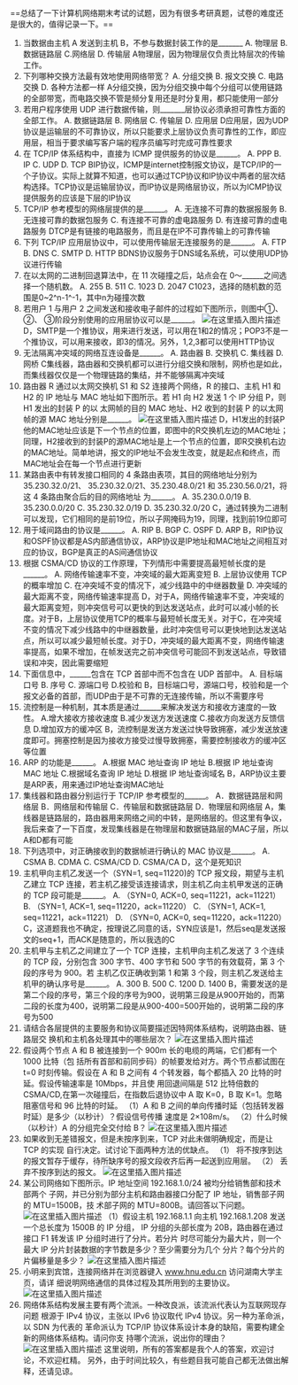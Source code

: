 ==总结了一下计算机网络期末考试的试题，因为有很多考研真题，试卷的难度还是很大的，值得记录一下。==

1. 当数据由主机 A 发送到主机 B，不参与数据封装工作的是_______
   A. 物理层 B.数据链路层 C.网络层 D. 传输层
   A物理层，因为物理层仅负责比特层次的传输工作。
2. 下列哪种交换方法最有效地使用网络带宽？
   A. 分组交换 B. 报文交换 C. 电路交换 D. 各种方法都一样
   A分组交换，因为分组交换中每个分组可以使用链路的全部带宽，而电路交换不管是频分复用还是时分复用，都只能使用一部分
3. 若用户程序使用 UDP 进行数据传输，则_______层协议必须承担可靠性方面的 全部工作。
   A. 数据链路层 B. 网络层 C. 传输层 D. 应用层
   D应用层，因为UDP协议是运输层的不可靠协议，所以只能要求上层协议负责可靠性的工作，即应用层，相当于要求编写客户端的程序员编写时完成可靠性要求
4. 在 TCP/IP 体系结构中，直接为 ICMP 提供服务的协议是______。
   A. PPP B. IP C. UDP D. TCP
   BIP协议，ICMP是internet控制报文协议，是TCP/IP的一个子协议。实际上就算不知道，也可以通过TCP协议和IP协议中两者的层次结构选择。TCP协议是运输层协议，而IP协议是网络层协议，所以为ICMP协议提供服务的应该是下层的IP协议
5. TCP/IP 参考模型的网络层提供的是______。
   A. 无连接不可靠的数据报服务 B. 无连接可靠的数据包服务 C. 有连接不可靠的虚电路服务 D. 有连接可靠的虚电路服务
   DTCP是有链接的电路服务，而且是在IP不可靠传输上的可靠传输
6. 下列 TCP/IP 应用层协议中，可以使用传输层无连接服务的是______。
   A. FTP B. DNS C. SMTP D. HTTP
   BDNS协议服务于DNS域名系统，可以使用UDP协议进行传输
7. 在以太网的二进制回退算法中，在 11 次碰撞之后，站点会在 0～______之间选 择一个随机数。
   A. 255 B. 511 C. 1023 D. 2047
   C1023，选择的随机数的范围是0~2^n-1^-1，其中n为碰撞次数
8. 若用户 1 与用户 2 之间发送和接收电子邮件的过程如下图所示，则图中①、②、 ③阶段分别使用的应用层协议可以是______。
   ![在这里插入图片描述](https://img-blog.csdnimg.cn/20200709173019220.png)
   D，SMTP是一个推协议，用来进行发送，可以用在1和2的情况；POP3不是一个推协议，可以用来接收，即3的情况。另外，1,2,3都可以使用HTTP协议
9. 无法隔离冲突域的网络互连设备是______。
   A. 路由器 B. 交换机 C. 集线器 D. 网桥
   C集线器，路由器和交换机都可以进行分组交换和限制，网桥也是如此，而集线器仅仅是一个物理链路的集结，并不能够隔离冲突域
10. 路由器 R 通过以太网交换机 S1 和 S2 连接两个网络，R 的接口、主机 H1 和 H2 的 IP 地址与 MAC 地址如下图所示。若 H1 向 H2 发送 1 个 IP 分组 P，则 H1 发出的封装 P 的以 太网帧的目的 MAC 地址、H2 收到的封装 P 的以太网帧的源 MAC 地址分别是______。
    ![在这里插入图片描述](https://img-blog.csdnimg.cn/20200709173735326.png?x-oss-process=image/watermark,type_ZmFuZ3poZW5naGVpdGk,shadow_10,text_aHR0cHM6Ly9ibG9nLmNzZG4ubmV0L3FxXzQwODUxNzQ0,size_16,color_FFFFFF,t_70)
    D，H1发出的封装P他的MAC地址应该是下一个节点的位置，即图中的R交换机左边的MAC地址；同理，H2接收到的封装P的源MAC地址是上一个节点的位置，即R交换机右边的MAC地址。简单地讲，报文的IP地址不会发生改变，就是起点和终点，而MAC地址会在每一个节点进行更新
11. 某路由表中有转发接口相同的 4 条路由表项，其目的网络地址分别为 35.230.32.0/21、 35.230.32.0/21、35.230.48.0/21 和 35.230.56.0/21，将这 4 条路由聚合后的目的网络地址 为______。
    A. 35.230.0.0/19 B. 35.230.0.0/20 C. 35.230.32.0/19 D. 35.230.32.0/20
    C，通过转换为二进制可以发现，它们相同的是前19位，所以子网掩码为19，同理，找到前19位即可
12. 用于域间路由的协议是______。 A. RIP B. BGP C. OSPF D. ARP
    B，RIP协议和OSPF协议都是AS内部通信协议，ARP协议是IP地址和MAC地址之间相互对应的协议，BGP是真正的AS间通信协议
13. 根据 CSMA/CD 协议的工作原理，下列情形中需要提高最短帧长度的是______。
    A. 网络传输速率不变，冲突域的最大距离变短
    B. 上层协议使用 TCP 的概率增加
    C. 在冲突域不变的情况下，减少线路中的中继器数量
    D. 冲突域的最大距离不变，网络传输速率提高
    D，对于A，网络传输速率不变，冲突域的最大距离变短，则冲突信号可以更快的到达发送站点，此时可以减小帧的长度。对于B，上层协议使用TCP的概率与最短帧长度无关。对于C，在冲突域不变的情况下减少线路中的中继器数量，此时冲突信号可以更快地到达发送站点，所以可以减少最短帧长度。对于D，冲突域的最大距离不变，网络传输速率提高，如果不增加，在帧发送完之前冲突信号可能回不到发送站点，导致错误和冲突，因此需要缩短
14. 下面信息中，______包含在 TCP 首部中而不包含在 UDP 首部中。
    A. 目标端口号 B. 序号 C. 源端口号 D.校验和
    B，目标端口号，源端口号，校验和是一个报文必备的首部，而UDP由于是不可靠的无连接传输，所以不需要序号
15. 流控制是一种机制，其本质是通过______来解决发送方和接收方速度的一致性。
    A.增大接收方接收速度 B.减少发送方发送速度 C.接收方向发送方反馈信息 D.增加双方的缓冲区
    B，流控制是发送方发送过快导致拥塞，减少发送放速度即可。拥塞控制是因为接收方接受过慢导致拥塞，需要控制接收方的缓冲区等位置
16. ARP 的功能是______。
    A.根据 MAC 地址查询 IP 地址
    B.根据 IP 地址查询 MAC 地址
    C.根据域名查询 IP 地址
    D.根据 IP 地址查询域名
    B，ARP协议主要是ARP表，用来通过IP地址查询MAC地址
17. 集线器和路由器分别运行于 TCP/IP 参考模型的______。
    A．数据链路层和网络层 B．网络层和传输层 C．传输层和数据链路层 D．物理层和网络层
    A，集线器是链路层的，路由器用来网络之间的中转，是网络层的。但这里有争议，我后来查了一下百度，发现集线器是在物理层和数据链路层的MAC子层，所以A和D都有可能
18. 下列选项中，对正确接收到的数据帧进行确认的 MAC 协议是______。
    A. CSMA B. CDMA C. CSMA/CD D. CSMA/CA
    D，这个是死知识
19. 主机甲向主机乙发送一个（SYN=1, seq=11220)的 TCP 报文段，期望与主机乙建立 TCP 连接，若主机乙接受该连接请求，则主机乙向主机甲发送的正确的 TCP 段可能是______。
    A. （SYN=0, ACK=0, seq=11221，ack=11221）
    B. （SYN=1, ACK=1, seq=11220，ack=11220）
    C. （SYN=1, ACK=1, seq=11221，ack=11221）
    D. （SYN=0, ACK=0, seq=11220，ack=11220）
    C，这道题我也不确定，按理说乙同意的话，SYN应该是1，然后seq是发送报文的seq+1，而ACK是随意的，所以我选的C
20. 主机甲与主机乙之间建立了一个 TCP 连接，主机甲向主机乙发送了 3 个连续的 TCP 段，分别包含 300 字节、400 字节和 500 字节的有效载荷，第 3 个段的序号为 900。若 主机乙仅正确收到第 1 和第 3 个段，则主机乙发送给主机甲的确认序号是______。
    A. 300 B. 500 C. 1200 D. 1400
    B，需要发送的是第二个段的序号，第三个段的序号为900，说明第三段是从900开始的，而第二段的长度为400，说明第二段是从900-400=500开始的，说明第二段的序号为500
21. 请结合各层提供的主要服务和协议简要描述因特网体系结构，说明路由器、链路层交 换机和主机各处理其中的哪些层次？
    ![在这里插入图片描述](https://img-blog.csdnimg.cn/20200709180244676.png?x-oss-process=image/watermark,type_ZmFuZ3poZW5naGVpdGk,shadow_10,text_aHR0cHM6Ly9ibG9nLmNzZG4ubmV0L3FxXzQwODUxNzQ0,size_16,color_FFFFFF,t_70)
22. 假设两个节点 A 和 B 被连接到一个 900m 长的电缆的两端，它们都有一个 1000 比特（包 括所有首部和前同步码）的帧要发给对方。两个节点都试图在 t=0 时刻传输。假设在 A 和 B 之间有 4 个转发器，每个都插入 20 比特的时延。假设传输速率是 10Mbps，并且使 用回退间隔是 512 比特倍数的 CSMA/CD,在第一次碰撞后，在指数后退协议中 A 取 K=0，B 取 K=1。忽略阻塞信号和 96 比特的时延。
    （1）A 和 B 之间的单向传播时延（包括转发器时延）是多少（以秒计）？假设信号传播 速度是 2×108m/s。
    （2）什么时候（以秒计）A 的分组完全交付给 B？
    ![在这里插入图片描述](https://img-blog.csdnimg.cn/20200709180320959.png?x-oss-process=image/watermark,type_ZmFuZ3poZW5naGVpdGk,shadow_10,text_aHR0cHM6Ly9ibG9nLmNzZG4ubmV0L3FxXzQwODUxNzQ0,size_16,color_FFFFFF,t_70)
23. 如果收到无差错报文，但是未按序到来，TCP 对此未做明确规定，而是让 TCP 的实现 自行决定。试讨论下面两种方法的优缺点。
    （1） 将不按序到达的报文暂存于缓存，待所缺序号的报文段收齐后再一起送到应用层。
    （2） 丢弃不按序到达的报文。
    ![在这里插入图片描述](https://img-blog.csdnimg.cn/20200709215435965.png)
24. 某公司网络如下图所示。IP 地址空间 192.168.1.0/24 被均分给销售部和技术部两个 子网，并已分别为部分主机和路由器接口分配了 IP 地址，销售部子网的 MTU=1500B，技 术部子网的 MTU=800B。请回答以下问题。
    ![在这里插入图片描述](https://img-blog.csdnimg.cn/20200709215509907.png)
    （1）假设主机 192.168.1.1 向主机 192.168.1.208 发送一个总长度为 1500B 的 IP 分组， IP 分组的头部长度为 20B，路由器在通过接口 F1 转发该 IP 分组时进行了分片。若分片 时尽可能分为最大片，则一个最大 IP 分片封装数据的字节数是多少？至少需要分为几个 分片？每个分片的片偏移量是多少？
    ![在这里插入图片描述](https://img-blog.csdnimg.cn/20200709215540845.png?x-oss-process=image/watermark,type_ZmFuZ3poZW5naGVpdGk,shadow_10,text_aHR0cHM6Ly9ibG9nLmNzZG4ubmV0L3FxXzQwODUxNzQ0,size_16,color_FFFFFF,t_70)
25. 小明来到宾馆，连接网络并在浏览器键入 www.hnu.edu.cn 访问湖南大学主页，请详 细说明网络通信的具体过程及其所用到的主要协议。
    ![在这里插入图片描述](https://img-blog.csdnimg.cn/20200709215601843.png?x-oss-process=image/watermark,type_ZmFuZ3poZW5naGVpdGk,shadow_10,text_aHR0cHM6Ly9ibG9nLmNzZG4ubmV0L3FxXzQwODUxNzQ0,size_16,color_FFFFFF,t_70)
26. 网络体系结构发展主要有两个流派。一种改良派，该流派代表认为互联网现存问题 根源于 IPv4 协议，主张以 IPv6 协议取代 IPv4 协议。另一种为革命派，以 SDN 为代表的 革命派认为 TCP/IP 协议体系设计本身的缺陷，需要构建全新的网络体系结构。请问你支 持哪个流派，说出你的理由？
    ![在这里插入图片描述](https://img-blog.csdnimg.cn/20200709215653510.png?x-oss-process=image/watermark,type_ZmFuZ3poZW5naGVpdGk,shadow_10,text_aHR0cHM6Ly9ibG9nLmNzZG4ubmV0L3FxXzQwODUxNzQ0,size_16,color_FFFFFF,t_70)
    这里说明，所有的答案都是我个人的答案，欢迎讨论，不欢迎杠精。
    另外，由于时间比较久，有些题目我可能自己都无法做出解释，还请见谅。
